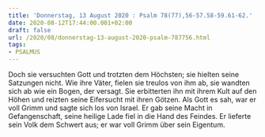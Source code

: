 ```yaml
---
title: 'Donnerstag, 13 August 2020 : Psalm 78(77),56-57.58-59.61-62.'
date: 2020-08-12T17:44:00.001+02:00
draft: false
url: /2020/08/donnerstag-13-august-2020-psalm-787756.html
tags: 
- PSALMUS
---
```


Doch sie versuchten Gott und trotzten dem Höchsten; sie hielten seine Satzungen nicht. Wie ihre Väter, fielen sie treulos von ihm ab, sie wandten sich ab wie ein Bogen, der versagt. Sie erbitterten ihn mit ihrem Kult auf den Höhen und reizten seine Eifersucht mit ihren Götzen. Als Gott es sah, war er voll Grimm und sagte sich los von Israel. Er gab seine Macht in Gefangenschaft, seine heilige Lade fiel in die Hand des Feindes. Er lieferte sein Volk dem Schwert aus; er war voll Grimm über sein Eigentum.